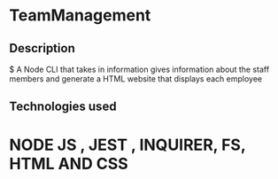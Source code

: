 # TeamManagement


## Description
$ A Node CLI that takes in information gives information about the staff members and generate a HTML website that displays each employee

## Technologies used
# NODE JS , JEST , INQUIRER, FS, HTML AND CSS
